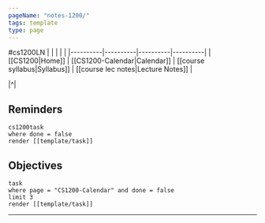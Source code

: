 ```yaml
---
pageName: "notes-1200/"
tags: template
type: page
---
```

#cs1200LN
|  |  |  |  |
|----------|----------|----------|----------|
| [[CS1200|Home]] | [[CS1200-Calendar|Calendar]] | [[course syllabus|Syllabus]] | [[course lec notes|Lecture Notes]] |

|^|
## Reminders

```query
cs1200task
where done = false
render [[template/task]]
```

## Objectives

```query
task
where page = "CS1200-Calendar" and done = false
limit 3
render [[template/task]]
```
---
